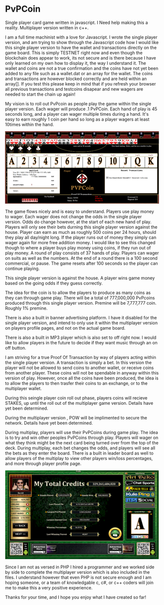 # PvPCoin
Single player card game written in javascript. I Need help making this a reality. Multiplayer version written in c++. 

I am a full time machinist with a love for Javascript. I wrote the single player version, and am trying to show through the
Javascript code how I would like this single player version to have the wallet and transactions directly on the game board.
This is simply TESTNET right now and even though the blockchain does appear to work, its not secure and is there because
I have only learned on my own how to display it, the way I understand it. The wallet and coins are not a true confirmation and the coins have not yet been added to any file such as a wallet.dat or an array for the wallet. The coins and transactions are however blocked correctly and are held within an array[]. If you test this please keep in mind that if you refresh your browser all previous transactions and testcoins disapear and new wagers are needed to start the chain up again!

My vision is to roll out PvPcoin as people play the game within the single player version. Each wager will produce .1 PvPCoin. Each hand of play is 45 seconds long, and  a player can wager multiple times during a hand. It's easy to earn roughly 1 coin per hand so long as a player wagers at least 10times within the hand. 

<img src="/images/preview.png" />

The game flows nicely and is easy to understand.
Players use play money to wager. Each wager does not change the odds in the single player version. Odds do change however, at the start of each new hand of play.
Players will only see their bets durning this single player version against the house.
Player can earn as much as roughly 500 coins per 24 hours, should they play all day/night long.
If the player runs out of money they simply can wager again for more free addition money. I would like to see this changed though to where a player buys play money using coins, if they run out of play money.
A round of play consists of 37 hands of play. Players can wager on suits as well as the numbers. At the end of a round there is a 100 second commercial, or pause. The game resets after 100 seconds so the player can continue playing.

This single player version is against the house. A player wins game money based on the going odds if they guess correctly.

The idea for the coin is to allow the players to produce as many coins as they can through game play. There will be a total of
777,000,000 PvPcoins produced through this single player version. Premine will be 7,777,777 coin. Roughly 1% premine.

There is also a built in banner advertising platform. I have it disabled for the single player version, and intend to only use
it within the multiplayer version on players profile pages, and not on the actual game board.

There is also a built in MP3 player which is also set to off right now. I would like to allow players in the future to decide
if they want music through an on off button.

I am striving for a true Proof Of Transaction by way of players acting within the single player version.
A transaction is simply a bet. In this version the player will not be allowed to send coins to another wallet, or receive
coins from another player. These coins will not be spendable in anyway within this version of play. However, once all the coins
have been produced, the idea is to allow the players to then trasfer their coins to an exchange, or to the multiplayer wallet.

During this seingle player coin roll out phase, players coins will recieve STAKES, up until the roll out of the multiplayer
game version. Details have yet been determined.

During the multiplayer version , POW will be implimented to secure the network. Details have yet been determined.

During multiplay, players will use their PvPCoins during game play. The idea is to try and win other peoples PvPCoins through
play. Players will wager on what they think might be the next card being turned over from the top of the deck. During
multiplay, each bet changes the odds, and players will see all the bets as they enter the board. There is a built in leader board as well to allow players of the multiplay to view other players win/loss percentages, and more through player profile page.

<img src="/multiplay/images/profilepage.png" />

Since I am not as versed in PHP I hired a programmer and we worked side by side to complete the multiplayer version which is also included in the files. I understand however that even PHP is not secure enough and I am hoping someone, or a team of knowledgable c, c#, or c++ coders will join me to make this a very positive experience.

Thanks for your time, and I hope you enjoy what I have created so far!
